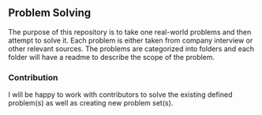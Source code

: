 ## Problem Solving

The purpose of this repository is to take one real-world problems and then attempt to solve it. Each problem is either taken from company interview or other relevant sources. The problems are categorized into folders and each folder will have a readme to describe the scope of the problem.

### Contribution
I will be happy to work with contributors to solve the existing defined problem(s) as well as creating new problem set(s).